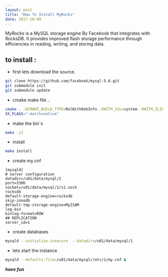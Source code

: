 ```yaml
---
layout: post
title: "How To Install MyRocks"
date: 2017-10-09
---
```


MyRocks is a MySQL storage engine By Facebook that integrates with RocksDB. It provides improved flash storage performance through efficiencies in reading, writing, and storing data.


## to install :

* first lets download the source.
```bash
git clone https://github.com/facebook/mysql-5.6.git
git submodule init
git submodule update
```
* cmake make file .. 
```bash
cmake . -DCMAKE_BUILD_TYPE=RelWithDebInfo -DWITH_SSL=system -DWITH_ZLIB=bundled -DMYSQL_MAINTAINER_MODE=0 -DENABLED_LOCAL_INFILE=1 -DENABLE_DTRACE=0 -DCMAKE_C
XX_FLAGS="-march=native"
```
* make the bin`s 
```bash
make -j2 
```
* install 
```bash 
make install
```
* create my.cnf 
```
[mysqld]
# server configuration
datadir=/u01/data/mysql/2
port=3306
socket=/u01/data/mysql/1/s1.sock
rocksdb
default-storage-engine=rocksdb
skip-innodb
default-tmp-storage-engine=MyISAM
log-bin
binlog-format=ROW
## REPLICATION
server_id=1
```

* create databases 
```bash 
mysqld --initialize-insecure  --datadir=/u01/data/mysql/1
```

* lets start the instance
```bash 
mysqld --defaults-file=/u01/data/mysql//etc/1/my.cnf &
```


***have fun***